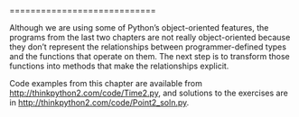 ============================

Although we are using some of Python’s object-oriented features, the programs from the last two chapters are not really object-oriented because they don’t represent the relationships between programmer-defined types and the functions that operate on them. The next step is to transform those functions into methods that make the relationships explicit.

Code examples from this chapter are available from <http://thinkpython2.com/code/Time2.py>, and solutions to the exercises are in <http://thinkpython2.com/code/Point2_soln.py>.

